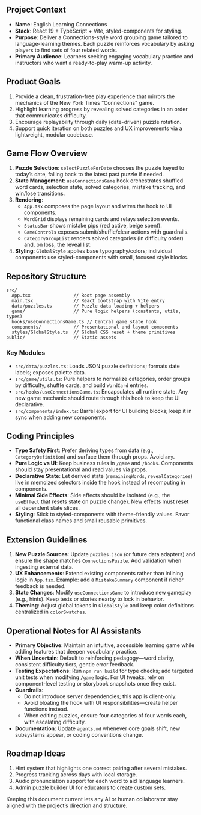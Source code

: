 ## Project Context

- **Name**: English Learning Connections
- **Stack**: React 19 + TypeScript + Vite, styled-components for styling.
- **Purpose**: Deliver a Connections-style word grouping game tailored to language-learning themes. Each puzzle reinforces vocabulary by asking players to find sets of four related words.
- **Primary Audience**: Learners seeking engaging vocabulary practice and instructors who want a ready-to-play warm-up activity.

## Product Goals

1. Provide a clean, frustration-free play experience that mirrors the mechanics of the New York Times “Connections” game.
2. Highlight learning progress by revealing solved categories in an order that communicates difficulty.
3. Encourage replayability through daily (date-driven) puzzle rotation.
4. Support quick iteration on both puzzles and UX improvements via a lightweight, modular codebase.

## Game Flow Overview

1. **Puzzle Selection**: `selectPuzzleForDate` chooses the puzzle keyed to today’s date, falling back to the latest past puzzle if needed.
2. **State Management**: `useConnectionsGame` hook orchestrates shuffled word cards, selection state, solved categories, mistake tracking, and win/lose transitions.
3. **Rendering**:
   - `App.tsx` composes the page layout and wires the hook to UI components.
   - `WordGrid` displays remaining cards and relays selection events.
   - `StatusBar` shows mistake pips (red active, beige spent).
   - `GameControls` exposes submit/shuffle/clear actions with guardrails.
   - `CategoryGroupList` renders solved categories (in difficulty order) and, on loss, the reveal list.
4. **Styling**: `GlobalStyle` applies base typography/colors; individual components use styled-components with small, focused style blocks.

## Repository Structure

```
src/
  App.tsx                // Root page assembly
  main.tsx               // React bootstrap with Vite entry
  data/puzzles.ts        // Puzzle data loading + helpers
  game/                  // Pure logic helpers (constants, utils, types)
  hooks/useConnectionsGame.ts // Central game state hook
  components/            // Presentational and layout components
  styles/GlobalStyle.ts  // Global CSS reset + theme primitives
public/                  // Static assets
```

### Key Modules

- `src/data/puzzles.ts`: Loads JSON puzzle definitions; formats date labels; exposes palette data.
- `src/game/utils.ts`: Pure helpers to normalize categories, order groups by difficulty, shuffle cards, and build `WordCard` entries.
- `src/hooks/useConnectionsGame.ts`: Encapsulates all runtime state. Any new game mechanic should route through this hook to keep the UI declarative.
- `src/components/index.ts`: Barrel export for UI building blocks; keep it in sync when adding new components.

## Coding Principles

- **Type Safety First**: Prefer deriving types from data (e.g., `CategoryDefinition`) and surface them through props. Avoid `any`.
- **Pure Logic vs UI**: Keep business rules in `/game` and `/hooks`. Components should stay presentational and read values via props.
- **Declarative State**: Let derived state (`remainingWords`, `revealCategories`) live in memoized selectors inside the hook instead of recomputing in components.
- **Minimal Side Effects**: Side effects should be isolated (e.g., the `useEffect` that resets state on puzzle change). New effects must reset all dependent state slices.
- **Styling**: Stick to styled-components with theme-friendly values. Favor functional class names and small reusable primitives.

## Extension Guidelines

1. **New Puzzle Sources**: Update `puzzles.json` (or future data adapters) and ensure the shape matches `ConnectionsPuzzle`. Add validation when ingesting external data.
2. **UX Enhancements**: Extend existing components rather than inlining logic in `App.tsx`. Example: add a `MistakeSummary` component if richer feedback is needed.
3. **State Changes**: Modify `useConnectionsGame` to introduce new gameplay (e.g., hints). Keep tests or stories nearby to lock in behavior.
4. **Theming**: Adjust global tokens in `GlobalStyle` and keep color definitions centralized in `colorSwatches`.

## Operational Notes for AI Assistants

- **Primary Objective**: Maintain an intuitive, accessible learning game while adding features that deepen vocabulary practice.
- **When Uncertain**: Default to reinforcing pedagogy—word clarity, consistent difficulty tiers, gentle error feedback.
- **Testing Expectations**: Run `npm run build` for type checks; add targeted unit tests when modifying `/game` logic. For UI tweaks, rely on component-level testing or storybook snapshots once they exist.
- **Guardrails**:
  - Do not introduce server dependencies; this app is client-only.
  - Avoid bloating the hook with UI responsibilities—create helper functions instead.
  - When editing puzzles, ensure four categories of four words each, with escalating difficulty.
- **Documentation**: Update `agents.md` whenever core goals shift, new subsystems appear, or coding conventions change.

## Roadmap Ideas

1. Hint system that highlights one correct pairing after several mistakes.
2. Progress tracking across days with local storage.
3. Audio pronunciation support for each word to aid language learners.
4. Admin puzzle builder UI for educators to create custom sets.

Keeping this document current lets any AI or human collaborator stay aligned with the project’s direction and structure.
